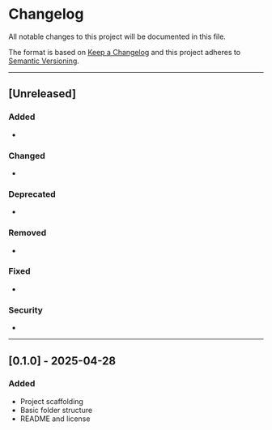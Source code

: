 # Changelog

All notable changes to this project will be documented in this file.

The format is based on [Keep a Changelog](https://keepachangelog.com/en/1.0.0/)
and this project adheres to [Semantic Versioning](https://semver.org/).

---

## [Unreleased]
### Added
- 

### Changed
- 

### Deprecated
- 

### Removed
- 

### Fixed
- 

### Security
- 

---

## [0.1.0] - 2025-04-28
### Added
- Project scaffolding
- Basic folder structure
- README and license